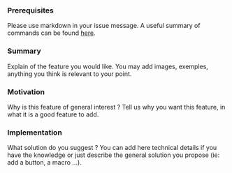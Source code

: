 ### Prerequisites

Please use markdown in your issue message. A useful summary of commands can be
found [here](https://guides.github.com/pdfs/markdown-cheatsheet-online.pdf).

### Summary

Explain of the feature you would like. You may add images, exemples, anything you think is relevant to your point.

### Motivation

Why is this feature of general interest ? Tell us why you want this feature, in what it is a good feature to add.

### Implementation

What solution do you suggest ? You can add here technical details if you have the knowledge or just describe the general
solution you propose (ie: add a button, a macro ...).